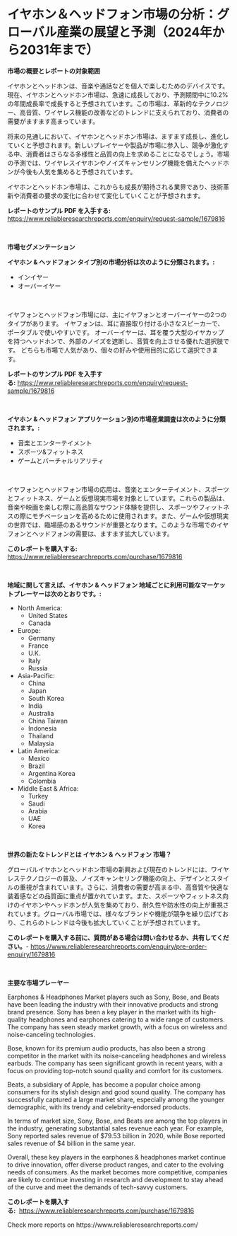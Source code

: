 <p><h1>イヤホン＆ヘッドフォン市場の分析：グローバル産業の展望と予測（2024年から2031年まで）</h1></p><p><strong>市場の概要とレポートの対象範囲</strong></p>
<p><p>イヤホンとヘッドホンは、音楽や通話などを個人で楽しむためのデバイスです。現在、イヤホンとヘッドホン市場は、急速に成長しており、予測期間中に10.2%の年間成長率で成長すると予想されています。この市場は、革新的なテクノロジー、高音質、ワイヤレス機能の改善などのトレンドに支えられており、消費者の需要がますます高まっています。</p><p>将来の見通しにおいて、イヤホンとヘッドホン市場は、ますます成長し、進化していくと予想されます。新しいプレイヤーや製品が市場に参入し、競争が激化する中、消費者はさらなる多様性と品質の向上を求めることになるでしょう。市場の予測では、ワイヤレスイヤホンやノイズキャンセリング機能を備えたヘッドホンが今後も人気を集めると予想されています。</p><p>イヤホンとヘッドホン市場は、これからも成長が期待される業界であり、技術革新や消費者の要求の変化に合わせて変化していくことが予想されます。</p></p>
<p><strong>レポートのサンプル PDF を入手する:</strong> <a href="https://www.reliableresearchreports.com/enquiry/request-sample/1679816">https://www.reliableresearchreports.com/enquiry/request-sample/1679816</a></p>
<p>&nbsp;</p>
<p><strong>市場セグメンテーション</strong></p>
<p><strong>イヤホン & ヘッドフォン タイプ別の市場分析は次のように分類されます。:</strong></p>
<p><ul><li>インイヤー</li><li>オーバーイヤー</li></ul></p>
<p>&nbsp;</p>
<p><p>イヤフォンとヘッドフォン市場には、主にイヤフォンとオーバーイヤーの2つのタイプがあります。 イヤフォンは、耳に直接取り付ける小さなスピーカーで、ポータブルで使いやすいです。 オーバーイヤーは、耳を覆う大型のイヤカップを持つヘッドホンで、外部のノイズを遮断し、音質を向上させる優れた選択肢です。 どちらも市場で人気があり、個々の好みや使用目的に応じて選択できます。</p></p>
<p><strong>レポートのサンプル PDF を入手する:</strong>&nbsp;<a href="https://www.reliableresearchreports.com/enquiry/request-sample/1679816">https://www.reliableresearchreports.com/enquiry/request-sample/1679816</a></p>
<p>&nbsp;</p>
<p><strong> イヤホン & ヘッドフォン アプリケーション別の市場産業調査は次のように分類されます。:</strong></p>
<p><ul><li>音楽とエンターテイメント</li><li>スポーツ&フィットネス</li><li>ゲームとバーチャルリアリティ</li></ul></p>
<p>&nbsp;</p>
<p><p>イヤフォンとヘッドフォン市場の応用は、音楽とエンターテイメント、スポーツとフィットネス、ゲームと仮想現実市場を対象としています。これらの製品は、音楽や映画を楽しむ際に高品質なサウンド体験を提供し、スポーツやフィットネスの際にモチベーションを高めるために使用されます。また、ゲームや仮想現実の世界では、臨場感のあるサウンドが重要となります。このような市場でのイヤフォンとヘッドフォンの需要は、ますます拡大しています。</p></p>
<p><strong>このレポートを購入する:</strong>&nbsp; <a href="https://www.reliableresearchreports.com/purchase/1679816">https://www.reliableresearchreports.com/purchase/1679816</a></p>
<p>&nbsp;</p>
<p><strong>地域に関して言えば、イヤホン & ヘッドフォン 地域ごとに利用可能なマーケットプレーヤーは次のとおりです。:</strong></p>
<p><ul>
    <li>
        North America:
        <ul>
            <li>United States</li>
            <li>Canada</li>
        </ul>
    </li>
    <li>
        Europe:
        <ul>
            <li>Germany</li>
            <li>France</li>
            <li>U.K.</li>
            <li>Italy</li>
            <li>Russia</li>
        </ul>
    </li>
    <li>
        Asia-Pacific:
        <ul>
            <li>China</li>
            <li>Japan</li>
            <li>South Korea</li>
            <li>India</li>
            <li>Australia</li>
            <li>China Taiwan</li>
            <li>Indonesia</li>
            <li>Thailand</li>
            <li>Malaysia</li>
        </ul>
    </li>
    <li>
        Latin America:
        <ul>
            <li>Mexico</li>
            <li>Brazil</li>
            <li>Argentina Korea</li>
            <li>Colombia</li>
        </ul>
    </li>
    <li>
        Middle East & Africa:
        <ul>
            <li>Turkey</li>
            <li>Saudi</li>
            <li>Arabia</li>
            <li>UAE</li>
            <li>Korea</li>
        </ul>
    </li>
    </ul></p>
<p>&nbsp;</p>
<p><strong>世界の新たなトレンドとは イヤホン & ヘッドフォン 市場？</strong></p>
<p><p>グローバルイヤホンとヘッドホン市場の新興および現在のトレンドには、ワイヤレステクノロジーの普及、ノイズキャンセリング機能の向上、デザインとスタイルの重視が含まれています。さらに、消費者の需要が高まる中、高音質や快適な装着感などの品質面に重点が置かれています。また、スポーツやフィットネス向けのイヤホンやヘッドホンが人気を集めており、耐久性や防水性の向上が重視されています。グローバル市場では、様々なブランドや機能が競争を繰り広げており、これらのトレンドは今後も拡大していくことが予想されています。</p></p>
<p><strong>このレポートを購入する前に、質問がある場合は問い合わせるか、共有してください。</strong>- <a href="https://www.reliableresearchreports.com/enquiry/pre-order-enquiry/1679816">https://www.reliableresearchreports.com/enquiry/pre-order-enquiry/1679816</a></p>
<p>&nbsp;</p>
<p><strong>主要な市場プレーヤー</strong></p>
<p><p>Earphones & Headphones Market players such as Sony, Bose, and Beats have been leading the industry with their innovative products and strong brand presence. Sony has been a key player in the market with its high-quality headphones and earphones catering to a wide range of customers. The company has seen steady market growth, with a focus on wireless and noise-canceling technologies.</p><p>Bose, known for its premium audio products, has also been a strong competitor in the market with its noise-canceling headphones and wireless earbuds. The company has seen significant growth in recent years, with a focus on providing top-notch sound quality and comfort for its customers.</p><p>Beats, a subsidiary of Apple, has become a popular choice among consumers for its stylish design and good sound quality. The company has successfully captured a large market share, especially among the younger demographic, with its trendy and celebrity-endorsed products.</p><p>In terms of market size, Sony, Bose, and Beats are among the top players in the industry, generating substantial sales revenue each year. For example, Sony reported sales revenue of $79.53 billion in 2020, while Bose reported sales revenue of $4 billion in the same year.</p><p>Overall, these key players in the earphones & headphones market continue to drive innovation, offer diverse product ranges, and cater to the evolving needs of consumers. As the market becomes more competitive, companies are likely to continue investing in research and development to stay ahead of the curve and meet the demands of tech-savvy customers.</p></p>
<p><strong>このレポートを購入する:</strong>&nbsp;&nbsp;<a href="https://www.reliableresearchreports.com/purchase/1679816">https://www.reliableresearchreports.com/purchase/1679816</a></p>
<p>Check more reports on https://www.reliableresearchreports.com/</p>